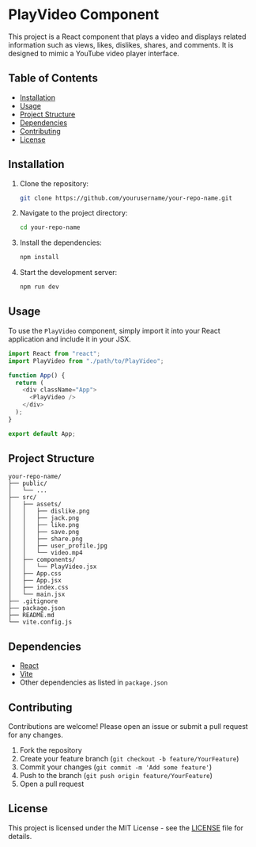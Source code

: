 

# PlayVideo Component

This project is a React component that plays a video and displays related information such as views, likes, dislikes, shares, and comments. It is designed to mimic a YouTube video player interface.

## Table of Contents

- [Installation](#installation)
- [Usage](#usage)
- [Project Structure](#project-structure)
- [Dependencies](#dependencies)
- [Contributing](#contributing)
- [License](#license)

## Installation

1. Clone the repository:
    ```sh
    git clone https://github.com/yourusername/your-repo-name.git
    ```

2. Navigate to the project directory:
    ```sh
    cd your-repo-name
    ```

3. Install the dependencies:
    ```sh
    npm install
    ```

4. Start the development server:
    ```sh
    npm run dev
    ```

## Usage

To use the `PlayVideo` component, simply import it into your React application and include it in your JSX.

```javascript
import React from "react";
import PlayVideo from "./path/to/PlayVideo";

function App() {
  return (
    <div className="App">
      <PlayVideo />
    </div>
  );
}

export default App;
```

## Project Structure

```
your-repo-name/
├── public/
│   └── ...
├── src/
│   ├── assets/
│   │   ├── dislike.png
│   │   ├── jack.png
│   │   ├── like.png
│   │   ├── save.png
│   │   ├── share.png
│   │   ├── user_profile.jpg
│   │   └── video.mp4
│   ├── components/
│   │   └── PlayVideo.jsx
│   ├── App.css
│   ├── App.jsx
│   ├── index.css
│   └── main.jsx
├── .gitignore
├── package.json
├── README.md
└── vite.config.js
```

## Dependencies

- [React](https://reactjs.org/)
- [Vite](https://vitejs.dev/)
- Other dependencies as listed in `package.json`

## Contributing

Contributions are welcome! Please open an issue or submit a pull request for any changes.

1. Fork the repository
2. Create your feature branch (`git checkout -b feature/YourFeature`)
3. Commit your changes (`git commit -m 'Add some feature'`)
4. Push to the branch (`git push origin feature/YourFeature`)
5. Open a pull request

## License

This project is licensed under the MIT License - see the [LICENSE](LICENSE) file for details.
